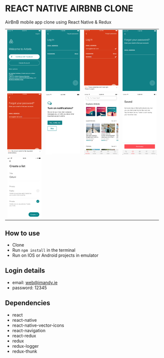 # REACT NATIVE AIRBNB CLONE
AirBnB mobile app clone using React Native & Redux


<table>
  <tr>
    <td><img src="./screenshots/loggedOut.png" width="200"></td>
    <td><img src="./screenshots/logIn.png" width="200"></td>
    <td><img src="./screenshots/logInError.png" width="200"></td>
    <td><img src="./screenshots/forgotPassword.png" width="200"></td>
  <tr>
  <tr>
    <td><img src="./screenshots/forgotPasswordError.png" width="200"></td>
    <td><img src="./screenshots/turnOnNotifications.png" width="200"></td>
    <td><img src="./screenshots/exploreTab.png" width="200"></td>
    <td><img src="./screenshots/noSavedHomes.png" width="200"></td>
  <tr>
  <tr>
    <td><img src="./screenshots/createAList.png" width="200"></td>
  <tr>
</table>

## How to use
- Clone
- Run `npm install` in the terminal
- Run on IOS or Android projects in emulator

## Login details
- email: web@imandy.ie
- password: 12345

## Dependencies
- react
- react-native
- react-native-vector-icons
- react-navigation
- react-redux
- redux
- redux-logger
- redux-thunk
